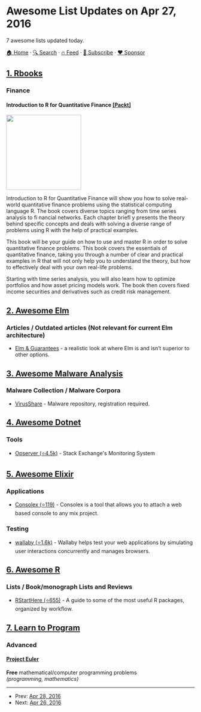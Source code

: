 # Awesome List Updates on Apr 27, 2016

7 awesome lists updated today.

[🏠 Home](/README.md) · [🔍 Search](https://www.trackawesomelist.com/search/) · [🔥 Feed](https://www.trackawesomelist.com/rss.xml) · [📮 Subscribe](https://trackawesomelist.us17.list-manage.com/subscribe?u=d2f0117aa829c83a63ec63c2f&id=36a103854c) · [❤️  Sponsor](https://github.com/sponsors/theowenyoung)



## [1. Rbooks](/content/RomanTsegelskyi/rbooks/README.md)

### Finance

#### Introduction to R for Quantitative Finance [\[Packt\]](https://www.packtpub.com/big-data-and-business-intelligence/introduction-r-quantitative-finance)

<img src="http://ecx.images-amazon.com/images/I/516emfY3voL._SX404_BO1,204,203,200_.jpg" width="200px"/>

Introduction to R for Quantitative Finance will show you how to solve real-world quantitative finance problems using the statistical computing language R. The book covers diverse topics ranging from time series analysis to fi nancial networks. Each chapter briefl y presents the theory behind specific concepts and deals with solving a diverse range of problems using R with the help of practical examples.

This book will be your guide on how to use and master R in order to solve quantitative finance problems. This book covers the essentials of quantitative finance, taking you through a number of clear and practical examples in R that will not only help you to understand the theory, but how to effectively deal with your own real-life problems.

Starting with time series analysis, you will also learn how to optimize portfolios and how asset pricing models work. The book then covers fixed income securities and derivatives such as credit risk management.

## [2. Awesome Elm](/content/sporto/awesome-elm/README.md)

### Articles / Outdated articles (Not relevant for current Elm architecture)

*   [Elm & Guarantees](https://medium.com/@debois/elm-guarantees-92a66679f7bd) - a realistic look at where Elm is and isn’t superior to other options.

## [3. Awesome Malware Analysis](/content/rshipp/awesome-malware-analysis/README.md)

### Malware Collection / Malware Corpora

*   [VirusShare](https://virusshare.com/) - Malware repository, registration
    required.

## [4. Awesome Dotnet](/content/quozd/awesome-dotnet/README.md)

### Tools

*   [Opserver (⭐4.5k)](https://github.com/Opserver/Opserver) - Stack Exchange's Monitoring System

## [5. Awesome Elixir](/content/h4cc/awesome-elixir/README.md)

### Applications

*   [Consolex (⭐119)](https://github.com/sivsushruth/consolex) - Consolex is a tool that allows you to attach a web based console to any mix project.

### Testing

*   [wallaby (⭐1.6k)](https://github.com/keathley/wallaby) - Wallaby helps test your web applications by simulating user interactions concurrently and manages browsers.

## [6. Awesome R](/content/qinwf/awesome-R/README.md)

### Lists / Book/monograph Lists and Reviews

*   [RStartHere (⭐655)](https://github.com/rstudio/RStartHere) - A guide to some of the most useful R packages, organized by workflow.

## [7. Learn to Program](/content/karlhorky/learn-to-program/README.md)

### Advanced

#### [Project Euler](https://projecteuler.net/)

**Free** mathematical/computer programming problems\
*(programming, mathematics)*

---

- Prev: [Apr 28, 2016](/content/2016/04/28/README.md)
- Next: [Apr 26, 2016](/content/2016/04/26/README.md)